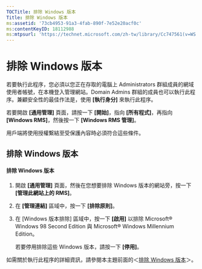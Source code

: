 ```yaml
---
TOCTitle: 排除 Windows 版本
Title: 排除 Windows 版本
ms:assetid: '73cb4953-91a3-4fab-890f-7e52e20acf0c'
ms:contentKeyID: 18112988
ms:mtpsurl: 'https://technet.microsoft.com/zh-tw/library/Cc747561(v=WS.10)'
---
```


排除 Windows 版本
=================

若要執行此程序，您必須以您正在存取的電腦上 Administrators 群組成員的網域使用者帳號，在本機登入管理網站。Domain Admins 群組的成員也可以執行此程序。兼顧安全性的最佳作法是，使用 **\[執行身分\]** 來執行此程序。

若要開啟 **\[通用管理\]** 頁面，請按一下 **\[開始\]**，指向 **\[所有程式\]**，再指向 **\[Windows RMS\]**，然後按一下 **\[Windows RMS 管理\]**。

用戶端將使用授權繫結至受保護內容時必須符合這些條件。

排除 Windows 版本
-----------------

#### 排除 Windows 版本

1.  開啟 **\[通用管理\]** 頁面，然後在您想要排除 Windows 版本的網站旁，按一下 **\[管理此網站上的 RMS\]**。

2.  在 **\[管理連結\]** 區域中，按一下 **\[排除原則\]**。

3.  在 \[Windows 版本排除\] 區域中，按一下 **\[啟用\]** 以排除 Microsoft® Windows 98 Second Edition 與 Microsoft® Windows Millennium Edition。

    若要停用排除這些 Windows 版本，請按一下 **\[停用\]**。

如需關於執行此程序的詳細資訊，請參閱本主題前面的＜[排除 Windows 版本](https://technet.microsoft.com/8b8a184d-ac0e-4a43-822c-d2fae2faf484)＞。
